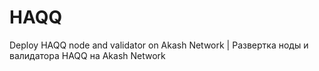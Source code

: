 # HAQQ
Deploy HAQQ node and validator on Akash Network | Развертка ноды и валидатора HAQQ на Akash Network 
